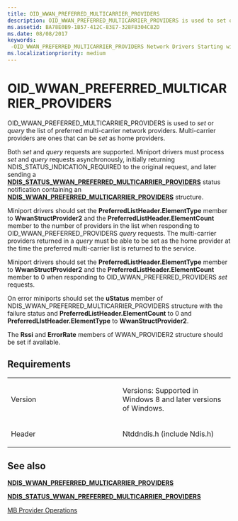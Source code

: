 ```yaml
---
title: OID_WWAN_PREFERRED_MULTICARRIER_PROVIDERS
description: OID_WWAN_PREFERRED_MULTICARRIER_PROVIDERS is used to set or query the list of preferred multi-carrier network providers. Multi-carrier providers are ones that can be set as home providers.
ms.assetid: BA78E0B9-1B57-412C-83E7-328F8304C82D
ms.date: 08/08/2017
keywords: 
 -OID_WWAN_PREFERRED_MULTICARRIER_PROVIDERS Network Drivers Starting with Windows Vista
ms.localizationpriority: medium
---
```


# OID\_WWAN\_PREFERRED\_MULTICARRIER\_PROVIDERS


OID\_WWAN\_PREFERRED\_MULTICARRIER\_PROVIDERS is used to *set* or *query* the list of preferred multi-carrier network providers. Multi-carrier providers are ones that can be *set* as home providers.

Both *set* and *query* requests are supported. Miniport drivers must process *set* and *query* requests asynchronously, initially returning NDIS\_STATUS\_INDICATION\_REQUIRED to the original request, and later sending a [**NDIS\_STATUS\_WWAN\_PREFERRED\_MULTICARRIER\_PROVIDERS**](https://docs.microsoft.com/windows-hardware/drivers/network/ndis-status-wwan-preferred-multicarrier-providers) status notification containing an [**NDIS\_WWAN\_PREFERRED\_MULTICARRIER\_PROVIDERS**](https://docs.microsoft.com/windows-hardware/drivers/ddi/ndiswwan/ns-ndiswwan-_ndis_wwan_preferred_multicarrier_providers) structure.

Miniport drivers should set the **PreferredListHeader.ElementType** member to **WwanStructProvider2** and the **PreferredListHeader.ElementCount** member to the number of providers in the list when responding to OID\_WWAN\_PREFERRED\_PROVIDERS *query* requests. The multi-carrier providers returned in a *query* must be able to be set as the home provider at the time the preferred multi-carrier list is returned to the service.

Miniport drivers should set the **PreferredListHeader.ElementType** member to **WwanStructProvider2** and the **PreferredListHeader.ElementCount** member to 0 when responding to OID\_WWAN\_PREFERRED\_PROVIDERS *set* requests.

On error miniports should set the **uStatus** member of NDIS\_WWAN\_PREFERRED\_MULTICARRIER\_PROVIDERS structure with the failure status and **PreferredListHeader.ElementCount** to 0 and **PreferredLIstHeader.ElementType** to **WwanStructProvider2**.

The **Rssi** and **ErrorRate** members of WWAN\_PROVIDER2 structure should be set if available.

Requirements
------------

<table>
<colgroup>
<col width="50%" />
<col width="50%" />
</colgroup>
<tbody>
<tr class="odd">
<td><p>Version</p></td>
<td><p>Versions: Supported in Windows 8 and later versions of Windows.</p></td>
</tr>
<tr class="even">
<td><p>Header</p></td>
<td>Ntddndis.h (include Ndis.h)</td>
</tr>
</tbody>
</table>

## See also


[**NDIS\_WWAN\_PREFERRED\_MULTICARRIER\_PROVIDERS**](https://docs.microsoft.com/windows-hardware/drivers/ddi/ndiswwan/ns-ndiswwan-_ndis_wwan_preferred_multicarrier_providers)

[**NDIS\_STATUS\_WWAN\_PREFERRED\_MULTICARRIER\_PROVIDERS**](https://docs.microsoft.com/windows-hardware/drivers/network/ndis-status-wwan-preferred-multicarrier-providers)

[MB Provider Operations](https://docs.microsoft.com/windows-hardware/drivers/network/mb-provider-operations)

 

 





